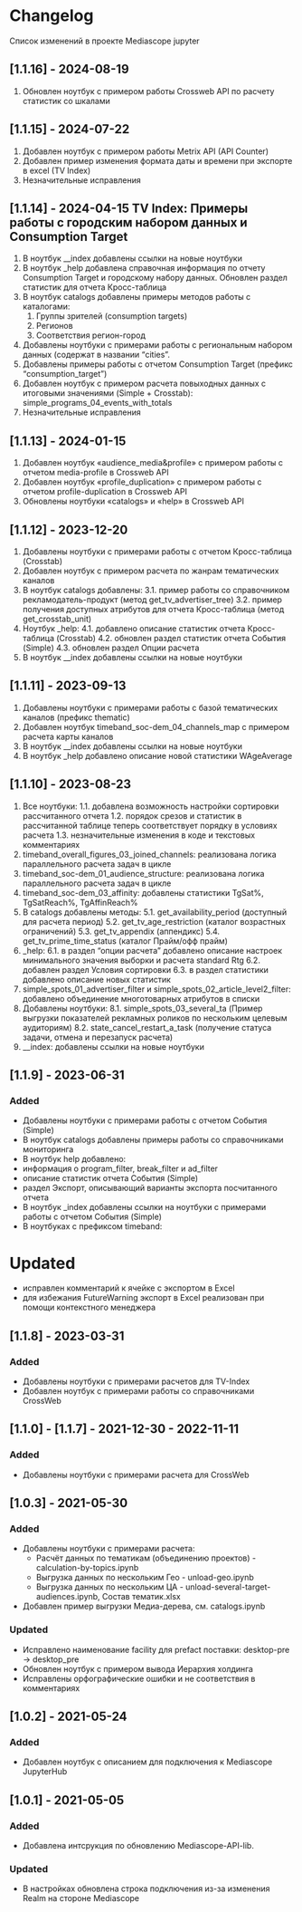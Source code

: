 # Changelog

Список изменений в проекте Mediascope jupyter

## [1.1.16] - 2024-08-19
1. Обновлен ноутбук с примером работы Crossweb API по расчету статистик со шкалами

## [1.1.15] - 2024-07-22 
1. Добавлен ноутбук с примером работы Metrix API (API Counter)
2. Добавлен пример изменения формата даты и времени при экспорте в excel (TV Index)
3. Незначительные исправления

## [1.1.14] - 2024-04-15 TV Index: Примеры работы с городским набором данных и Consumption Target
1. В ноутбук __index добавлены ссылки на новые ноутбуки
2. В ноутбук _help добавлена справочная информация по отчету Consumption Target и городскому набору данных. Обновлен раздел статистик для отчета Кросс-таблица
3. В ноутбук catalogs добавлены примеры методов работы с каталогами:
    1. Группы зрителей (consumption targets)
    2. Регионов
    3. Соответствия регион-город
4. Добавлены ноутбуки с примерами работы с региональным набором данных (содержат в названии “cities”.
5. Добавлены примеры работы с отчетом Consumption Target (префикс “consumption_target”)
6. Добавлен ноутбук с примером расчета повыходных данных с итоговыми значениями (Simple + Crosstab): simple_programs_04_events_with_totals
7. Незначительные исправления

## [1.1.13] - 2024-01-15

1. Добавлен ноутбук «audience_media&profile» с примером работы с отчетом media-profile в Crossweb API
2. Добавлен ноутбук «profile_duplication» с примером работы с отчетом profile-duplication в Crossweb API
3. Обновлены ноутбуки «catalogs» и «help» в Crossweb API

## [1.1.12] - 2023-12-20

1. Добавлены ноутбуки с примерами работы с отчетом Кросс-таблица (Crosstab)
2. Добавлен ноутбук с примером расчета по жанрам тематических каналов
3. В ноутбук catalogs добавлены:
   3.1. пример работы со справочником рекламодатель-продукт (метод get_tv_advertiser_tree)
   3.2. пример получения доступных атрибутов для отчета Кросс-таблица (метод get_crosstab_unit)
4. Ноутбук _help:
   4.1. добавлено описание статистик отчета Кросс-таблица (Crosstab)
   4.2. обновлен раздел статистик отчета События (Simple)
   4.3. обновлен раздел Опции расчета
5. В ноутбук __index добавлены ссылки на новые ноутбуки

## [1.1.11] - 2023-09-13

1. Добавлены ноутбуки с примерами работы с базой тематических каналов (префикс thematic)
2. Добавлен ноутбук timeband_soc-dem_04_channels_map с примером расчета карты каналов
3. В ноутбук __index добавлены ссылки на новые ноутбуки
4. В ноутбук _help добавлено описание новой статистики WAgeAverage

## [1.1.10] - 2023-08-23

1. Все ноутбуки:
    1.1. добавлена возможность настройки сортировки рассчитанного отчета
    1.2. порядок срезов и статистик в рассчитанной таблице теперь соответствует порядку в условиях расчета 
    1.3. незначительные изменения в коде и текстовых комментариях
2. timeband_overall_figures_03_joined_channels: реализована логика параллельного расчета задач в цикле
3. timeband_soc-dem_01_audience_structure: реализована логика параллельного расчета задач в цикле
4. timeband_soc-dem_03_affinity: добавлены статистики TgSat%, TgSatReach%, TgAffinReach%
5. В catalogs добавлены методы:
    5.1. get_availability_period (доступный для расчета период)
    5.2. get_tv_age_restriction (каталог возрастных ограничений)
    5.3. get_tv_appendix (аппендикс)
    5.4. get_tv_prime_time_status (каталог Прайм/офф прайм)
6. _help:
    6.1. в раздел “опции расчета” добавлено описание настроек минимального значения выборки и расчета standard Rtg
    6.2. добавлен раздел Условия сортировки
    6.3. в раздел статистики добавлено описание новых статистик
7. simple_spots_01_advertiser_filter и simple_spots_02_article_level2_filter: добавлено объединение многотоварных атрибутов в списки
8. Добавлены ноутбуки:
    8.1. simple_spots_03_several_ta (Пример выгрузки показателей рекламных роликов по нескольким целевым аудиториям)
    8.2. state_cancel_restart_a_task (получение статуса задачи, отмена и перезапуск расчета)
9. __index: добавлены ссылки на новые ноутбуки

## [1.1.9] - 2023-06-31

### Added

- Добавлены ноутбуки с примерами работы с отчетом События (Simple)
- В ноутбук catalogs добавлены примеры работы со справочниками мониторинга
- В ноутбук help добавлено:
- информация о program_filter, break_filter и ad_filter
- описание статистик отчета События (Simple)
- раздел Экспорт, описывающий варианты экспорта посчитанного отчета
- В ноутбук _index добавлены ссылки на ноутбуки с примерами работы с отчетом События (Simple)
- В ноутбуках с префиксом timeband:

# Updated

- исправлен комментарий к ячейке с экспортом в Excel
- для избежания FutureWarning экспорт в Excel реализован при помощи контекстного менеджера

## [1.1.8] - 2023-03-31

### Added

- Добавлены ноутбуки с примерами расчетов для TV-Index
- Добавлен ноутбук с примерами работы со справочниками CrossWeb

## [1.1.0] - [1.1.7] - 2021-12-30 - 2022-11-11

### Added

- Добавлены ноутбуки с примерами расчета для CrossWeb

## [1.0.3] - 2021-05-30

### Added

- Добавлены ноутбуки с примерами расчета:
  - Расчёт данных по тематикам (объединению проектов) - calculation-by-topics.ipynb
  - Выгрузка данных по нескольким Гео - unload-geo.ipynb
  - Выгрузка данных по нескольким ЦА - unload-several-target-audiences.ipynb, Состав тематик.xlsx
- Добавлен пример выгрузки Медиа-дерева, см. catalogs.ipynb

### Updated

- Исправлено наименование facility для prefact поставки: desktop-pre -> desktop_pre
- Обновлен ноутбук с примером вывода Иерархия холдинга
- Исправлены орфографические ошибки и не соответствия в комментариях

## [1.0.2] - 2021-05-24

### Added

- Добавлен ноутбук с описанием для подключения к Mediascope JupyterHub

## [1.0.1] - 2021-05-05

### Added

- Добавлена интсрукция по обновлению Mediascope-API-lib.

### Updated

- В настройках обновлена строка подключения из-за изменения Realm на стороне Mediascope
